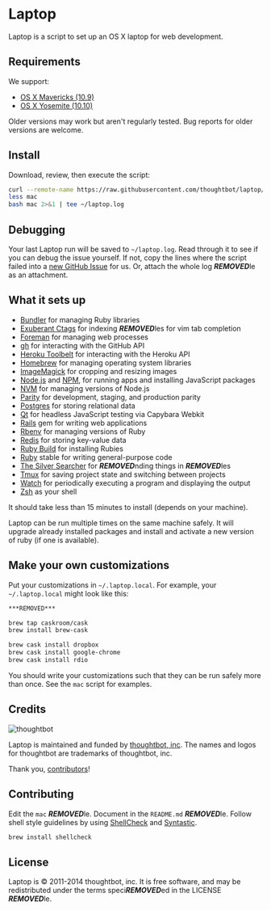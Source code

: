 Laptop
======

Laptop is a script to set up an OS X laptop for web development.

Requirements
------------

We support:

* [OS X Mavericks (10.9)](https://itunes.apple.com/us/app/os-x-mavericks/id675248567)
* [OS X Yosemite (10.10)](https://www.apple.com/osx/)

Older versions may work but aren't regularly tested. Bug reports for older
versions are welcome.

Install
-------

Download, review, then execute the script:

```sh
curl --remote-name https://raw.githubusercontent.com/thoughtbot/laptop/master/mac
less mac
bash mac 2>&1 | tee ~/laptop.log
```

Debugging
---------

Your last Laptop run will be saved to `~/laptop.log`. Read through it to see if
you can debug the issue yourself. If not, copy the lines where the script
failed into a [new GitHub
Issue](https://github.com/thoughtbot/laptop/issues/new) for us. Or, attach the
whole log ***REMOVED***le as an attachment.

What it sets up
---------------

* [Bundler] for managing Ruby libraries
* [Exuberant Ctags] for indexing ***REMOVED***les for vim tab completion
* [Foreman] for managing web processes
* [gh] for interacting with the GitHub API
* [Heroku Toolbelt] for interacting with the Heroku API
* [Homebrew] for managing operating system libraries
* [ImageMagick] for cropping and resizing images
* [Node.js] and [NPM], for running apps and installing JavaScript packages
* [NVM] for managing versions of Node.js
* [Parity] for development, staging, and production parity
* [Postgres] for storing relational data
* [Qt] for headless JavaScript testing via Capybara Webkit
* [Rails] gem for writing web applications
* [Rbenv] for managing versions of Ruby
* [Redis] for storing key-value data
* [Ruby Build] for installing Rubies
* [Ruby] stable for writing general-purpose code
* [The Silver Searcher] for ***REMOVED***nding things in ***REMOVED***les
* [Tmux] for saving project state and switching between projects
* [Watch] for periodically executing a program and displaying the output
* [Zsh] as your shell

[Bundler]: http://bundler.io/
[Exuberant Ctags]: http://ctags.sourceforge.net/
[Foreman]: https://github.com/ddollar/foreman
[gh]: https://github.com/jingweno/gh
[Heroku Toolbelt]: https://toolbelt.heroku.com/
[Homebrew]: http://brew.sh/
[ImageMagick]: http://www.imagemagick.org/
[Node.js]: http://nodejs.org/
[NPM]: https://www.npmjs.org/
[NVM]: https://github.com/creationix/nvm
[Parity]: https://github.com/croaky/parity
[Postgres]: http://www.postgresql.org/
[Qt]: http://qt-project.org/
[Rails]: http://rubyonrails.org/
[Rbenv]: https://github.com/sstephenson/rbenv
[Redis]: http://redis.io/
[Ruby Build]: https://github.com/sstephenson/ruby-build
[Ruby]: https://www.ruby-lang.org/en/
[The Silver Searcher]: https://github.com/ggreer/the_silver_searcher
[Tmux]: http://tmux.sourceforge.net/
[Watch]: http://linux.die.net/man/1/watch
[Zsh]: http://www.zsh.org/

It should take less than 15 minutes to install (depends on your machine).

Laptop can be run multiple times on the same machine safely. It will upgrade
already installed packages and install and activate a new version of ruby (if
one is available).

Make your own customizations
----------------------------

Put your customizations in `~/.laptop.local`. For example, your
`~/.laptop.local` might look like this:

```sh
***REMOVED***

brew tap caskroom/cask
brew install brew-cask

brew cask install dropbox
brew cask install google-chrome
brew cask install rdio
```

You should write your customizations such that they can be run safely more than
once. See the `mac` script for examples.

Credits
-------

![thoughtbot](http://thoughtbot.com/assets/tm/logo.png)

Laptop is maintained and funded by [thoughtbot, inc](http://thoughtbot.com/community).
The names and logos for thoughtbot are trademarks of thoughtbot, inc.

Thank you, [contributors](https://github.com/thoughtbot/laptop/graphs/contributors)!

Contributing
------------

Edit the `mac` ***REMOVED***le.
Document in the `README.md` ***REMOVED***le.
Follow shell style guidelines by using [ShellCheck] and [Syntastic].

```bash
brew install shellcheck
```

[ShellCheck]: http://www.shellcheck.net/about.html
[Syntastic]: https://github.com/scrooloose/syntastic

License
-------

Laptop is © 2011-2014 thoughtbot, inc. It is free software, and may be
redistributed under the terms speci***REMOVED***ed in the LICENSE ***REMOVED***le.

